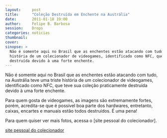 ```yaml
---
layout:     post
title:      "Coleção Destruída em Enchente na Austrália"
date:       2011-01-18 19:00
author:     Felipe B. Barbosa
session:    Drops
categories: noticias
thumbnail:  
cover: 
sinopse: >
  Não é somente aqui no Brasil que as enchentes estão atacando com tudo, na Austrália teve uma triste
  história de um colecionador de videogames, identificado como NFC, que teve sua coleção praticamente
  destruída devido à uma forte enchente.
---
```

Não é somente aqui no Brasil que as enchentes estão atacando com tudo, na Austrália teve uma triste
história de um colecionador de videogames, identificado como NFC, que teve sua coleção praticamente
destruída devido à uma forte enchente.

Para quem gosta de videogames, as imagens são extremamente fortes, porém, acredita-se que é possível
boa parte dos hardwares, entretanto, caixas, encartes e manuais estão todos destruídos. É uma pena!

Para quem quiser ver mais fotos, acessa o [site pessoal do colecionador].

[site pessoal do colecionador](http://goo.gl/GUEcT)
